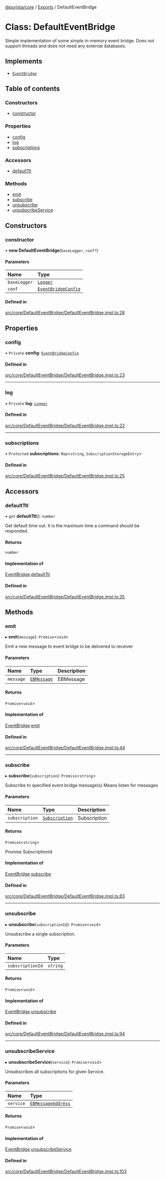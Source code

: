 [@purista/core](../README.md) / [Exports](../modules.md) / DefaultEventBridge

# Class: DefaultEventBridge

Simple implementation of some simple in-memory event bridge.
Does not support threads and does not need any external databases.

## Implements

- [`EventBridge`](../interfaces/EventBridge.md)

## Table of contents

### Constructors

- [constructor](DefaultEventBridge.md#constructor)

### Properties

- [config](DefaultEventBridge.md#config)
- [log](DefaultEventBridge.md#log)
- [subscriptions](DefaultEventBridge.md#subscriptions)

### Accessors

- [defaultTtl](DefaultEventBridge.md#defaultttl)

### Methods

- [emit](DefaultEventBridge.md#emit)
- [subscribe](DefaultEventBridge.md#subscribe)
- [unsubscribe](DefaultEventBridge.md#unsubscribe)
- [unsubscribeService](DefaultEventBridge.md#unsubscribeservice)

## Constructors

### constructor

• **new DefaultEventBridge**(`baseLogger`, `conf?`)

#### Parameters

| Name | Type |
| :------ | :------ |
| `baseLogger` | [`Logger`](../modules.md#logger) |
| `conf` | [`EventBridgeConfig`](../modules.md#eventbridgeconfig) |

#### Defined in

[src/core/DefaultEventBridge/DefaultEventBridge.impl.ts:26](https://github.com/sebastianwessel/purista/blob/40390cf/src/core/DefaultEventBridge/DefaultEventBridge.impl.ts#L26)

## Properties

### config

• `Private` **config**: [`EventBridgeConfig`](../modules.md#eventbridgeconfig)

#### Defined in

[src/core/DefaultEventBridge/DefaultEventBridge.impl.ts:23](https://github.com/sebastianwessel/purista/blob/40390cf/src/core/DefaultEventBridge/DefaultEventBridge.impl.ts#L23)

___

### log

• `Private` **log**: [`Logger`](../modules.md#logger)

#### Defined in

[src/core/DefaultEventBridge/DefaultEventBridge.impl.ts:22](https://github.com/sebastianwessel/purista/blob/40390cf/src/core/DefaultEventBridge/DefaultEventBridge.impl.ts#L22)

___

### subscriptions

• `Protected` **subscriptions**: `Map`<`string`, `SubscriptionStorageEntry`\>

#### Defined in

[src/core/DefaultEventBridge/DefaultEventBridge.impl.ts:25](https://github.com/sebastianwessel/purista/blob/40390cf/src/core/DefaultEventBridge/DefaultEventBridge.impl.ts#L25)

## Accessors

### defaultTtl

• `get` **defaultTtl**(): `number`

Get default time out.
It is the maximum time a command should be responded.

#### Returns

`number`

#### Implementation of

[EventBridge](../interfaces/EventBridge.md).[defaultTtl](../interfaces/EventBridge.md#defaultttl)

#### Defined in

[src/core/DefaultEventBridge/DefaultEventBridge.impl.ts:35](https://github.com/sebastianwessel/purista/blob/40390cf/src/core/DefaultEventBridge/DefaultEventBridge.impl.ts#L35)

## Methods

### emit

▸ **emit**(`message`): `Promise`<`void`\>

Emit a new message to event bridge to be delivered to receiver

#### Parameters

| Name | Type | Description |
| :------ | :------ | :------ |
| `message` | [`EBMessage`](../modules.md#ebmessage) | EBMessage |

#### Returns

`Promise`<`void`\>

#### Implementation of

[EventBridge](../interfaces/EventBridge.md).[emit](../interfaces/EventBridge.md#emit)

#### Defined in

[src/core/DefaultEventBridge/DefaultEventBridge.impl.ts:44](https://github.com/sebastianwessel/purista/blob/40390cf/src/core/DefaultEventBridge/DefaultEventBridge.impl.ts#L44)

___

### subscribe

▸ **subscribe**(`subscription`): `Promise`<`string`\>

Subscribe to specified event bridge message(s)
Means listen for messages

#### Parameters

| Name | Type | Description |
| :------ | :------ | :------ |
| `subscription` | [`Subscription`](../modules.md#subscription) | Subscription |

#### Returns

`Promise`<`string`\>

Promise SubscriptionId

#### Implementation of

[EventBridge](../interfaces/EventBridge.md).[subscribe](../interfaces/EventBridge.md#subscribe)

#### Defined in

[src/core/DefaultEventBridge/DefaultEventBridge.impl.ts:83](https://github.com/sebastianwessel/purista/blob/40390cf/src/core/DefaultEventBridge/DefaultEventBridge.impl.ts#L83)

___

### unsubscribe

▸ **unsubscribe**(`subscriptionId`): `Promise`<`void`\>

Unsubscribe a single subscription.

#### Parameters

| Name | Type |
| :------ | :------ |
| `subscriptionId` | `string` |

#### Returns

`Promise`<`void`\>

#### Implementation of

[EventBridge](../interfaces/EventBridge.md).[unsubscribe](../interfaces/EventBridge.md#unsubscribe)

#### Defined in

[src/core/DefaultEventBridge/DefaultEventBridge.impl.ts:94](https://github.com/sebastianwessel/purista/blob/40390cf/src/core/DefaultEventBridge/DefaultEventBridge.impl.ts#L94)

___

### unsubscribeService

▸ **unsubscribeService**(`service`): `Promise`<`void`\>

Unsubscribes all subscriptions for given Service.

#### Parameters

| Name | Type |
| :------ | :------ |
| `service` | [`EBMessageAddress`](../modules.md#ebmessageaddress) |

#### Returns

`Promise`<`void`\>

#### Implementation of

[EventBridge](../interfaces/EventBridge.md).[unsubscribeService](../interfaces/EventBridge.md#unsubscribeservice)

#### Defined in

[src/core/DefaultEventBridge/DefaultEventBridge.impl.ts:103](https://github.com/sebastianwessel/purista/blob/40390cf/src/core/DefaultEventBridge/DefaultEventBridge.impl.ts#L103)
